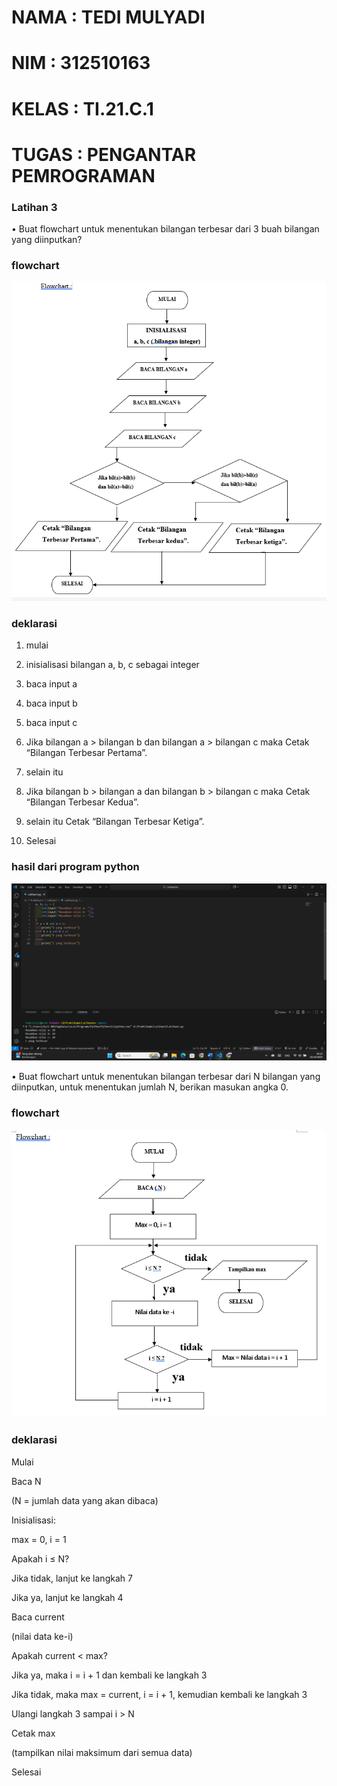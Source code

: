 # NAMA  : TEDI MULYADI
# NIM   : 312510163
# KELAS : TI.21.C.1
# TUGAS : PENGANTAR PEMROGRAMAN  

### Latihan 3

• Buat flowchart untuk menentukan bilangan terbesar
dari 3 buah bilangan yang diinputkan?  



### flowchart

![gambar](ss/1.png)  

### deklarasi

1.	mulai  

2.	inisialisasi bilangan a, b, c sebagai integer  

3.	baca input a  

4.	baca input b  

5.	baca input c  

6.	Jika bilangan a  >  bilangan b dan bilangan a > bilangan c maka Cetak “Bilangan Terbesar Pertama”.  

7.	selain itu  

8.	Jika bilangan b > bilangan a dan bilangan b > bilangan c maka Cetak “Bilangan Terbesar Kedua”.  

9.	selain itu Cetak “Bilangan Terbesar Ketiga”.  

10.	Selesai  

### hasil dari program python  

![gambar](ss/2.png)  


• Buat flowchart untuk menentukan bilangan terbesar
dari N bilangan yang diinputkan, untuk menentukan
jumlah N, berikan masukan angka 0.  

### flowchart  

![gambar](ss/3.png)

### deklarasi

Mulai  

Baca N  

(N = jumlah data yang akan dibaca)  

Inisialisasi:  

max = 0, i = 1  

Apakah i ≤ N?  

Jika tidak, lanjut ke langkah 7  

Jika ya, lanjut ke langkah 4  

Baca current  

(nilai data ke-i)  

Apakah current < max?  

Jika ya, maka i = i + 1 dan kembali ke langkah 3  

Jika tidak, maka max = current, i = i + 1, kemudian kembali ke langkah 3  

Ulangi langkah 3 sampai i > N  

Cetak max  

(tampilkan nilai maksimum dari semua data)  

Selesai  

